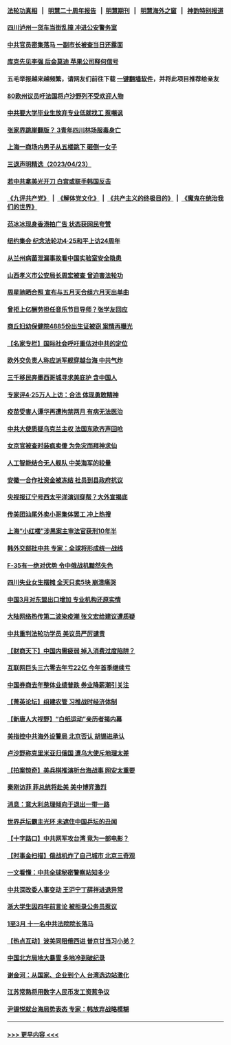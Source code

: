#### [法轮功真相](https://github.com/gfw-breaker/truth/blob/master/README.md?t=0) &nbsp;&nbsp;|&nbsp;&nbsp; [明慧二十周年报告](https://github.com/gfw-breaker/mh-reports/blob/master/README.md?t=0) &nbsp;&nbsp;|&nbsp;&nbsp;[明慧期刊](https://github.com/gfw-breaker/mh-qikan) &nbsp;&nbsp;|&nbsp;&nbsp; [明慧海外之窗](https://github.com/gfw-breaker/mh-news/blob/master/README.md?t=0) &nbsp;&nbsp;|&nbsp;&nbsp; [神韵特别报道](https://github.com/gfw-breaker/mh-news/blob/master/shenyun.md?t=0)
#### [四川泸州一货车当街乱撞 冲进公安警务室](../pages/nsc413/n13980443.md?t=04241843) 
#### [中共官员密集落马 一副市长被查当日还露面](../pages/nsc413/n13980309.md?t=04241843) 
#### [库克先见李强 后会莫迪 苹果公司释何信号](../pages/nsc413/n13979826.md?t=04241843) 
#### 五毛举报越来越频繁，请网友们前往下载 [一键翻墙软件](https://github.com/gfw-breaker/ssr-accounts)，并将此项目推荐给亲友
#### [80欧州议员吁法国将卢沙野列不受欢迎人物](../pages/nsc413/n13980102.md?t=04241843) 
#### [中共要大学毕业生放弃专业低就找工 惹嘲讽](../pages/nsc413/n13980033.md?t=04241843) 
#### [张家界跳崖翻版？ 3青年四川林场服毒身亡](../pages/nsc413/n13980107.md?t=04241843) 
#### [上海一商场内男子从五楼跳下 砸倒一女子](../pages/nsc413/n13979990.md?t=04241843) 
#### [三退声明精选（2023/04/23）](../pages/nsc413/n13980126.md?t=04241843) 
#### [若中共拿美光开刀 白宫或联手韩国反击](../pages/nsc413/n13979985.md?t=04241843) 
#### [《九评共产党》](https://github.com/begood0513/9ping.md/blob/master/README.md) &nbsp;|&nbsp; [《解体党文化》](../../../../jtdwh.md/blob/master/README.md)  &nbsp;|&nbsp; [《共产主义的终极目的》](../../../../gczydzjmd.md/blob/master/README.md) &nbsp;|&nbsp; [《魔鬼在统治我们的世界》](../../../../mgztzwmdsj.md/blob/master/README.md) 
#### [范冰冰现身香港拍广告 状态获网民夸赞](../pages/nsc413/n13979914.md?t=04241843) 
#### [纽约集会 纪念法轮功4‧25和平上访24周年](../pages/nsc413/n13979900.md?t=04241843) 
#### [从兰州病菌泄漏事故看中国实验室安全隐患](../pages/nsc413/n13979169.md?t=04241843) 
#### [山西孝义市公安局长周宏被查 曾迫害法轮功](../pages/nsc413/n13979917.md?t=04241843) 
#### [周星驰晒合照 宣布与五月天合组六月天出单曲](../pages/nsc413/n13979831.md?t=04241843) 
#### [曾拒上亿酬劳担任音乐节目导师？张学友回应](../pages/nsc413/n13979861.md?t=04241843) 
#### [商丘妇幼保健院4885份出生证被窃 案情再曝光](../pages/nsc413/n13979892.md?t=04241843) 
#### [【名家专栏】国际社会呼吁重估对中共的定位](../pages/nsc413/n13979320.md?t=04241843) 
#### [欧外交负责人称应派军舰穿越台海 中共气炸](../pages/nsc413/n13979849.md?t=04241843) 
#### [三千移民奔墨西哥城寻求美庇护 含中国人](../pages/nsc413/n13979783.md?t=04241843) 
#### [专家评4‧25万人上访：合法 体现勇敢精神](../pages/nsc413/n13975820.md?t=04241843) 
#### [疫苗受害人谭华再遭拘禁两月 有病无法医治](../pages/nsc413/n13979679.md?t=04241843) 
#### [中共大使质疑乌克兰主权 法国东欧齐声回呛](../pages/nsc413/n13979663.md?t=04241843) 
#### [女京官被查时装疯卖傻 为免灾而拜神求仙](../pages/nsc413/n13979572.md?t=04241843) 
#### [人工智能结合无人舰队 中美海军的较量](../pages/nsc413/n13978683.md?t=04241843) 
#### [安徽一合作社资金被冻结 社员到县政府抗议](../pages/nsc413/n13979610.md?t=04241843) 
#### [央视报辽宁号西太平洋演训穿帮？大外宣揭底](../pages/nsc413/n13979293.md?t=04241843) 
#### [传美团汕尾外卖小哥集体罢工 冲上热搜](../pages/nsc413/n13979455.md?t=04241843) 
#### [上海“小红楼”涉黑案主审法官获刑10年半](../pages/nsc413/n13979344.md?t=04241843) 
#### [韩外交部批中共 专家：全球将形成统一战线](../pages/nsc413/n13979441.md?t=04241843) 
#### [F-35有一绝对优势 令中俄战机黯然失色](../pages/nsc413/n13956463.md?t=04241843) 
#### [四川失业女生摆摊 全天只卖5块 崩溃痛哭](../pages/nsc413/n13979334.md?t=04241843) 
#### [中国3月对东盟出口增加 专业机构还原实情](../pages/nsc413/n13977629.md?t=04241843) 
#### [大陆网络热传第二波染疫潮 张文宏给建议遭质疑](../pages/nsc413/n13979340.md?t=04241843) 
#### [中共重判法轮功学员 美议员严厉谴责](../pages/nsc413/n13979301.md?t=04241843) 
#### [【财商天下】中国内需疲弱 掉入消费过度陷阱？](../pages/nsc413/n13979257.md?t=04241843) 
#### [互联网巨头三六零去年亏22亿 今年首季继续亏](../pages/nsc413/n13979282.md?t=04241843) 
#### [中国券商去年整体业绩普跌 券业降薪潮引关注](../pages/nsc413/n13979256.md?t=04241843) 
#### [【菁英论坛】组建农管 习推战时经济体制](../pages/nsc413/n13979271.md?t=04241843) 
#### [【新唐人大视野】“白纸运动”亲历者揭内幕](../pages/nsc413/n13979250.md?t=04241843) 
#### [美指控中共海外设警局 北京否认 胡锡进承认](../pages/nsc413/n13979241.md?t=04241843) 
#### [卢沙野称克里米亚归俄国 遭乌大使斥地理太差](../pages/nsc413/n13979209.md?t=04241843) 
#### [【拍案惊奇】美兵棋推演析台海战事 网安太重要](../pages/nsc413/n13979170.md?t=04241843) 
#### [秦刚访菲 菲总统将赴美 美中博弈激烈](../pages/nsc413/n13979237.md?t=04241843) 
#### [消息：意大利总理倾向于退出一带一路](../pages/nsc413/n13979213.md?t=04241843) 
#### [世界乒坛霸主光环 未遮住中国乒坛的丑闻](../pages/nsc413/n13979238.md?t=04241843) 
#### [【十字路口】中共网军攻台湾 竟为一部电影？](../pages/nsc413/n13979067.md?t=04241843) 
#### [【时事金扫描】俄战机炸了自己城市 北京三奇观](../pages/nsc413/n13979094.md?t=04241843) 
#### [一文看懂：中共全球秘密警察站知多少](../pages/nsc413/n13979167.md?t=04241843) 
#### [中共深改委人事变动 王沪宁丁薛祥进退异常](../pages/nsc413/n13979004.md?t=04241843) 
#### [浙大学生因四年前言论 被拒录公务员惹议](../pages/nsc413/n13979055.md?t=04241843) 
#### [1至3月 十一名中共法院院长落马](../pages/nsc413/n13978335.md?t=04241843) 
#### [【热点互动】波美同阻俄西进 普京甘当习小弟？](../pages/nsc413/n13978629.md?t=04241843) 
#### [中国北方局地大暴雪 多地冷到破纪录](../pages/nsc413/n13979029.md?t=04241843) 
#### [谢金河：从国家、企业到个人 台湾选边站激化](../pages/nsc413/n13977241.md?t=04241843) 
#### [江苏常熟将用数字人民币发工资惹争议](../pages/nsc413/n13978976.md?t=04241843) 
#### [尹锡悦就台海局势表态 专家：韩放弃战略模糊](../pages/nsc413/n13978969.md?t=04241843) 

----
#### [ >>> 更早内容 <<< ](../indexes/nsc413-earlier.md)
